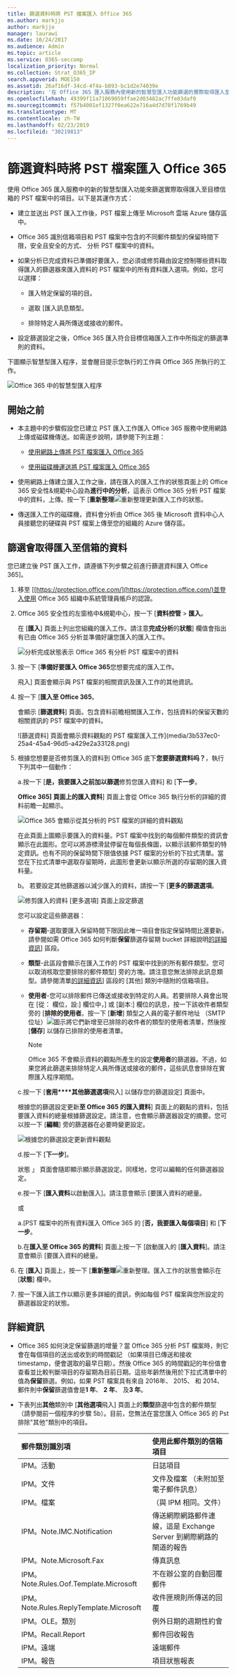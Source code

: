 ```yaml
---
title: 篩選資料時將 PST 檔案匯入 Office 365
ms.author: markjjo
author: markjjo
manager: laurawi
ms.date: 10/24/2017
ms.audience: Admin
ms.topic: article
ms.service: O365-seccomp
localization_priority: Normal
ms.collection: Strat_O365_IP
search.appverid: MOE150
ms.assetid: 26af16df-34cd-4f4a-b893-bc1d2e74039e
description: '在 Office 365 匯入服務內使用新的智慧型匯入功能篩選的實際取得匯入至目標信箱項目。智慧型匯入可讓您主動決定何種資料匯入以及要保留背後的項目。智慧型匯入也提供前瞻您正在匯入至 Office 365 的資料。 '
ms.openlocfilehash: 49399f11a71069059ffae2d03482ac7ffe03daf0
ms.sourcegitcommit: f57b4001ef1327f0ea622e716a4d7d78f1769b49
ms.translationtype: MT
ms.contentlocale: zh-TW
ms.lasthandoff: 02/23/2019
ms.locfileid: "30219813"
---
```

# <a name="filter-data-when-importing-pst-files-to-office-365"></a>篩選資料時將 PST 檔案匯入 Office 365

使用 Office 365 匯入服務中的新的智慧型匯入功能來篩選實際取得匯入至目標信箱的 PST 檔案中的項目。以下是其運作方式：
  
- 建立並送出 PST 匯入工作後，PST 檔案上傳至 Microsoft 雲端 Azure 儲存區中。
    
- Office 365 識別信箱項目和 PST 檔案中包含的不同郵件類型的保留時間下限，安全且安全的方式、 分析 PST 檔案中的資料。
    
- 如果分析已完成資料已準備好要匯入，您必須或修剪藉由設定控制哪些資料取得匯入的篩選器來匯入資料的 PST 檔案中的所有資料匯入選項。例如，您可以選擇：
    
  - 匯入特定保留的項的目。
    
  - 選取 [匯入訊息類型。
    
  - 排除特定人員所傳送或接收的郵件。
    
- 設定篩選設定之後，Office 365 匯入符合目標信箱匯入工作中所指定的篩選準則的資料。
    
下圖顯示智慧型匯入程序，並會醒目提示您執行的工作與 Office 365 所執行的工作。
  
![Office 365 中的智慧型匯入程序](media/f2ec309b-11f5-48f2-939c-a6ff72152d14.png)
  
## <a name="before-you-begin"></a>開始之前

- 本主題中的步驟假設您已建立 PST 匯入工作匯入 Office 365 服務中使用網路上傳或磁碟機傳送。如需逐步說明，請參閱下列主題：
    
  - [使用網路上傳將 PST 檔案匯入 Office 365](use-network-upload-to-import-pst-files.md)
    
  - [使用磁碟機運送將 PST 檔案匯入 Office 365](use-drive-shipping-to-import-pst-files-to-office-365.md)
    
- 使用網路上傳建立匯入工作之後，請在匯入的匯入工作的狀態頁面上的 Office 365 安全性&amp;規範中心設為**進行中的分析**，這表示 Office 365 分析 PST 檔案中的資料，上傳。按一下 [**重新整理**![重新整理](media/165fb3ad-38a8-4dd9-9e76-296aefd96334.png)更新匯入工作的狀態。 
    
- 傳送匯入工作的磁碟機，資料會分析由 Office 365 後 Microsoft 資料中心人員接聽您的硬碟與 PST 檔案上傳至您的組織的 Azure 儲存區。
  
## <a name="filter-data-that-gets-imported-to-mailboxes"></a>篩選會取得匯入至信箱的資料

您已建立後 PST 匯入工作，請遵循下列步驟之前進行篩選資料匯入 Office 365]。
  
1. 移至 [[https://protection.office.com/](https://protection.office.com/)並登入使用 Office 365 組織中系統管理員帳戶的認證。 
    
2. Office 365 安全性的左窗格中&amp;規範中心，按一下 [**資料控管** \> **匯入**。
    
    在 [**匯入**] 頁面上列出您組織的匯入工作。請注意**完成分析**的**狀態**] 欄值會指出有已由 Office 365 分析並準備好讓您匯入的匯入工作。 
    
    ![分析完成狀態表示 Office 365 有分析 PST 檔案中的資料](media/de5294f4-f0ba-4b92-a48a-a4b32b6da490.png)
  
3. 按一下 [**準備好要匯入 Office 365**您想要完成的匯入工作。 
    
    飛入] 頁面會顯示與 PST 檔案的相關資訊及匯入工作的其他資訊。
    
4. 按一下 [**匯入至 Office 365**。
    
    會顯示 [**篩選資料**] 頁面。包含資料前瞻相關匯入工作，包括資料的保留天數的相關資訊的 PST 檔案中的資料。 
    
    ![篩選資料] 頁面會顯示資料觀點的 PST 檔案匯入工作](media/3b537ec0-25a4-45a4-96d5-a429e2a33128.png)
  
5. 根據您想要是否修剪匯入的資料到 Office 365 底下**您要篩選資料吗？**，執行下列其中一個動作：
    
    a.按一下 [**是，我要匯入之前加以篩選**修剪您匯入資料] 和 [**下一步**。
    
    **Office 365] 頁面上的匯入資料**] 頁面上會從 Office 365 執行分析的詳細的資料前瞻一起顯示。 
    
    ![Office 365 會顯示從其分析的 PST 檔案的詳細的資料觀點](media/4881205f-0288-4c32-a440-37e2160295f2.png)
  
    在此頁面上圖顯示要匯入的資料量。PST 檔案中找到的每個郵件類型的資訊會顯示在此圖形。您可以將游標滑鼠停留在每個長條圖，以顯示該郵件類型的特定資訊。也有不同的保留時間下限值依據 PST 檔案的分析的下拉式清單。當您在下拉式清單中選取存留期時，此圖形會更新以顯示所選的存留期的匯入資料量。 
    
    b。 若要設定其他篩選器以減少匯入的資料，請按一下 [**更多的篩選選項**。
    
    ![修剪匯入的資料 [更多選項] 頁面上設定篩選](media/3f8d68c3-3fe2-4b4e-9488-b368b98fa9fe.png)
  
    您可以設定這些篩選器：
    
      - **存留期**-選取要匯入保留時間下限因此唯一項目會指定保留時間比還要新。請參閱如需 Office 365 如何判斷**保留**篩選存留期 bucket 詳細說明[的詳細資訊](filter-data-when-importing-pst-files.md#moreinfo)] 區段。 
    
      - **類型**-此區段會顯示在匯入工作的 PST 檔案中找到的所有郵件類型。您可以取消核取您要排除的郵件類型] 旁的方塊。請注意您無法排除此訊息類型。請參閱清單[的詳細資訊](filter-data-when-importing-pst-files.md#moreinfo)] 區段的 [其他] 類別中隨附的信箱項目。 
    
      - **使用者**-您可以排除郵件已傳送或接收到特定的人員。若要排除人員會出現在 [從： 欄位，設:] 欄位中，] 或 [副本:] 欄位的訊息，按一下該收件者類型旁的 [**排除的使用者**。按一下 [**新增**] 類型之人員的電子郵件地址 （SMTP 位址）![圖示](media/457cd93f-22c2-4571-9f83-1b129bcfb58e.gif)將它們新增至已排除的收件者的類型的使用者清單，然後按 [**儲存**] 以儲存已排除的使用者清單。 
    
        > [!NOTE]
        > Office 365 不會顯示資料的觀點所產生的設定**使用者**的篩選器。不過，如果您將此篩選来排除特定人員所傳送或接收的郵件，這些訊息會排除在實際匯入程序期間。 
  
    c.按一下 [**套用****其他篩選選項**飛入] 以儲存您的篩選設定] 頁面中。 
    
    根據您的篩選設定更新**至 Office 365 的匯入資料**] 頁面上的觀點的資料，包括要匯入資料的總量根據篩選設定。請注意，也會顯示篩選器設定的摘要。您可以按一下 [**編輯**] 旁的篩選器在必要時變更設定。 
    
    ![根據您的篩選設定更新資料觀點](media/897e20fb-3b13-44c3-9d56-9f330750f2a3.png)
  
    d.按一下 [**下一步**]。
    
    狀態 」 頁面會隨即顯示顯示篩選設定。同樣地，您可以編輯的任何篩選器設定。
    
    e.按一下 [**匯入資料**以啟動匯入]。請注意會顯示 [要匯入資料的總量。 
    
    或
    
    a.[PST 檔案中的所有資料匯入 Office 365 的 [**否，我要匯入每個項目**] 和 [**下一步**。
    
    b.在**匯入至 Office 365 的資料**] 頁面上按一下 [啟動匯入的 [**匯入資料**]。請注意會顯示 [要匯入資料的總量。 
    
6. 在 [**匯入**] 頁面上，按一下 [**重新整理**![重新整理](media/165fb3ad-38a8-4dd9-9e76-296aefd96334.png)。匯入工作的狀態會顯示在 [**狀態**] 欄中。 
    
7. 按一下匯入該工作以顯示更多詳細的資訊，例如每個 PST 檔案與您所設定的篩選器設定的狀態。

  
## <a name="more-information"></a>詳細資訊

- Office 365 如何決定保留篩選的增量？當 Office 365 分析 PST 檔案時，則它會在每個項目的送出或收到的時間戳記 （如果項目已傳送和接收 timestamp，便會選取的最早日期）。然後 Office 365 的時間戳記的年份值會查看並比較判斷項目的存留期為目前日期。這些年齡然後用於下拉式清單中的值為**保留**篩選。例如，如果 PST 檔案具有來自 2016年、 2015、 和 2014、 郵件則中**保留**篩選值會是**1 年**、 **2 年**、 及**3 年**。
    
- 下表列出**其他**類別中 [**其他選項**飛入] 頁面上的**類型**篩選中包含的郵件類型 （請參閱前一個程序的步驟 5b）。目前，您無法在當您匯入 Office 365 的 Pst 排除"其他"類別中的項目。 
    
    |**郵件類別識別項**|**使用此郵件類別的信箱項目**|
    |:-----|:-----|
    |IPM。活動  <br/> |日誌項目  <br/> |
    |IPM。文件  <br/> |文件及檔案 （未附加至電子郵件訊息）  <br/> |
    |IPM。檔案  <br/> |（與 IPM 相同。文件）  <br/> |
    |IPM。Note.IMC.Notification  <br/> |傳送網際網路郵件連線，這是 Exchange Server 到網際網路的閘道的報告  <br/> |
    |IPM。Note.Microsoft.Fax  <br/> |傳真訊息  <br/> |
    |IPM。Note.Rules.Oof.Template.Microsoft  <br/> |不在辦公室的自動回覆郵件  <br/> |
    |IPM。Note.Rules.ReplyTemplate.Microsoft  <br/> |收件匣規則所傳送的回覆  <br/> |
    |IPM。OLE。類別  <br/> |例外日期的週期性約會  <br/> |
    |IPM。Recall.Report  <br/> |郵件回收報告  <br/> |
    |IPM。遠端  <br/> |遠端郵件  <br/> |
    |IPM。報告  <br/> |項目狀態報表  <br/> |
